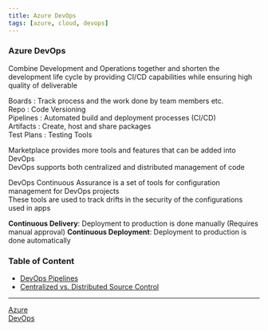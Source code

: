 ```yaml
---
title: Azure DevOps
tags: [azure, cloud, devops]
---
```


### Azure DevOps

Combine Development and Operations together and shorten the development life cycle by providing CI/CD capabilities while ensuring high quality of deliverable

Boards : Track process and the work done by team members etc.  
Repo : Code Versioning  
Pipelines : Automated build and deployment processes (CI/CD)  
Artifacts : Create, host and share packages  
Test Plans : Testing Tools

Marketplace provides more tools and features that can be added into DevOps  
DevOps supports both centralized and distributed management of code  

DevOps Continuous Assurance is a set of tools for configuration management for DevOps projects  
These tools are used to track drifts in the security of the configurations used in apps

**Continuous Delivery**: Deployment to production is done manually (Requires manual approval)
**Continuous Deployment**: Deployment to production is done automatically

### Table of Content

- [DevOps Pipelines](DevOps%20Pipelines.md)
- [Centralized vs. Distributed Source Control](Centralized%20vs.%20Distributed%20Source%20Control.md)

---

[Azure](../../Azure.md)  
[DevOps](../../../../Software%20Engineering/DevOps/DevOps.md)